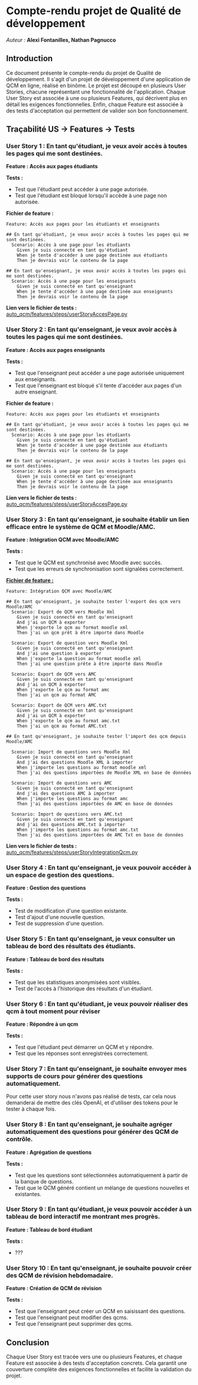 # Compte-rendu projet de Qualité de développement

*Auteur :* **Alexi Fontanilles, Nathan Pagnucco**

## Introduction

Ce document présente le compte-rendu du projet de Qualité de développement. Il s'agit d'un projet de développement d'une application de QCM en ligne, réalisé en binôme. Le projet est découpé en plusieurs User Stories, chacune représentant une fonctionnalité de l'application. Chaque User Story est associée à une ou plusieurs Features, qui décrivent plus en détail les exigences fonctionnelles. Enfin, chaque Feature est associée à des tests d'acceptation qui permettent de valider son bon fonctionnement.

## Traçabilité US -> Features -> Tests

### User Story 1 : En tant qu'étudiant, je veux avoir accès à toutes les pages qui me sont destinées.

**Feature : Accès aux pages étudiants**

**Tests :**

- Test que l'étudiant peut accéder à une page autorisée.
- Test que l'étudiant est bloqué lorsqu'il accède à une page non autorisée.


**Fichier de feature :**

```gherkin
Feature: Accès aux pages pour les étudiants et enseignants

## En tant qu'étudiant, je veux avoir accès à toutes les pages qui me sont destinées.
  Scenario: Accès à une page pour les étudiants
    Given je suis connecté en tant qu'étudiant
    When je tente d'accéder à une page destinée aux étudiants
    Then je devrais voir le contenu de la page

## En tant qu'enseignant, je veux avoir accès à toutes les pages qui me sont destinées.
  Scenario: Accès à une page pour les enseignants
    Given je suis connecté en tant qu'enseignant
    When je tente d'accéder à une page destinée aux enseignants
    Then je devrais voir le contenu de la page
```

**Lien vers le fichier de tests :** [auto_qcm/features/steps/userStoryAccesPage.py](auto_qcm/features/steps/userStoryAccesPage.py)

### User Story 2 : En tant qu'enseignant, je veux avoir accès à toutes les pages qui me sont destinées.

**Feature : Accès aux pages enseignants**

**Tests :**

- Test que l'enseignant peut accéder a une page autorisée uniquement aux enseignants.
- Test que l'enseignant est bloqué s'il tente d'accéder aux pages d'un autre enseignant.

**Fichier de feature :**

```gherkin
Feature: Accès aux pages pour les étudiants et enseignants

## En tant qu'étudiant, je veux avoir accès à toutes les pages qui me sont destinées.
  Scenario: Accès à une page pour les étudiants
    Given je suis connecté en tant qu'étudiant
    When je tente d'accéder à une page destinée aux étudiants
    Then je devrais voir le contenu de la page

## En tant qu'enseignant, je veux avoir accès à toutes les pages qui me sont destinées.
  Scenario: Accès à une page pour les enseignants
    Given je suis connecté en tant qu'enseignant
    When je tente d'accéder à une page destinée aux enseignants
    Then je devrais voir le contenu de la page
```

**Lien vers le fichier de tests :** [auto_qcm/features/steps/userStoryAccesPage.py](auto_qcm/features/steps/userStoryAccesPage.py)

### User Story 3 : En tant qu'enseignant, je souhaite établir un lien efficace entre le système de QCM et Moodle/AMC.

**Feature : Intégration QCM avec Moodle/AMC**

**Tests :**

- Test que le QCM est synchronisé avec Moodle avec succès.
- Test que les erreurs de synchronisation sont signalées correctement.

[**Fichier de feature :**](auto_qcm/features/userStoryIntegrationQcm.feature)

```gherkin
Feature: Intégration QCM avec Moodle/AMC

## En tant qu'enseignant, je souhaite tester l'export des qcm vers Moodle/AMC
  Scenario: Export de QCM vers Moodle Xml
    Given je suis connecté en tant qu'enseignant
    And j'ai un QCM à exporter
    When j'exporte le qcm au format moodle xml
    Then j'ai un qcm prêt à être importé dans Moodle

  Scenario: Export de question vers Moodle Xml
    Given je suis connecté en tant qu'enseignant
    And j'ai une question à exporter
    When j'exporte la question au format moodle xml
    Then j'ai une question prête à être importé dans Moodle

  Scenario: Export de QCM vers AMC
    Given je suis connecté en tant qu'enseignant
    And j'ai un QCM à exporter
    When j'exporte le qcm au format amc
    Then j'ai un qcm au format AMC
  
  Scenario: Export de QCM vers AMC.txt
    Given je suis connecté en tant qu'enseignant
    And j'ai un QCM à exporter
    When j'exporte le qcm au format amc.txt
    Then j'ai un qcm au format AMC.txt

## En tant qu'enseignant, je souhaite tester l'import des qcm depuis Moodle/AMC

  Scenario: Import de questions vers Moodle Xml
    Given je suis connecté en tant qu'enseignant
    And j'ai des questions Moodle XML à importer
    When j'importe les questions au format moodle xml
    Then j'ai des questions importées de Moodle XML en base de données
  
  Scenario: Import de questions vers AMC
    Given je suis connecté en tant qu'enseignant
    And j'ai des questions AMC à importer
    When j'importe les questions au format amc
    Then j'ai des questions importées de AMC en base de données
  
  Scenario: Import de questions vers AMC.txt
    Given je suis connecté en tant qu'enseignant
    And j'ai des questions AMC.txt à importer
    When j'importe les questions au format amc.txt
    Then j'ai des questions importées de AMC Txt en base de données
```

**Lien vers le fichier de tests :** [auto_qcm/features/steps/userStoryIntegrationQcm.py](auto_qcm/features/steps/userIntegrationQcm.py)

### User Story 4 : En tant qu'enseignant, je veux pouvoir accéder à un espace de gestion des questions.

**Feature : Gestion des questions**

**Tests :**

- Test de modification d'une question existante.
- Test d'ajout d'une nouvelle question.
- Test de suppression d'une question.

### User Story 5 : En tant qu'enseignant, je veux consulter un tableau de bord des résultats des étudiants.

**Feature : Tableau de bord des résultats**

**Tests :**

- Test que les statistiques anonymisées sont visibles.
- Test de l'accès à l'historique des résultats d'un étudiant.

### User Story 6 : En tant qu'étudiant, je veux pouvoir réaliser des qcm à tout moment pour réviser

**Feature : Répondre à un qcm**

**Tests :**

- Test que l'étudiant peut démarrer un QCM et y répondre.
- Test que les réponses sont enregistrées correctement.

### User Story 7 : En tant qu'enseignant, je souhaite envoyer mes supports de cours pour générer des questions automatiquement.

Pour cette user story nous n'avons pas réalisé de tests, car cela nous demanderai de mettre des clés OpenAI, et d'utiliser des tokens pour le tester à chaque fois.

### User Story 8 : En tant qu'enseignant, je souhaite agréger automatiquement des questions pour générer des QCM de contrôle.

**Feature : Agrégation de questions**

**Tests :**

- Test que les questions sont sélectionnées automatiquement à partir de la banque de questions.
- Test que le QCM généré contient un mélange de questions nouvelles et existantes.

### User Story 9 : En tant qu'étudiant, je veux pouvoir accéder à un tableau de bord interactif me montrant mes progrès.

**Feature : Tableau de bord étudiant**

**Tests :**

- ???


### User Story 10 : En tant qu'enseignant, je souhaite pouvoir créer des QCM de révision hebdomadaire.

**Feature : Création de QCM de révision**

**Tests :**

- Test que l'enseignant peut créer un QCM en saisissant des questions.
- Test que l'enseignant peut modifier des qcms.
- Test que l'enseignant peut supprimer des qcms.

## Conclusion

Chaque User Story est tracée vers une ou plusieurs Features, et chaque Feature est associée à des tests d'acceptation concrets. Cela garantit une couverture complète des exigences fonctionnelles et facilite la validation du projet.
